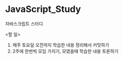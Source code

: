 # JavaScript_Study
자바스크립트 스터디

<할 일>
1. 매주 토요일 오전까지 학습한 내용 정리해서 커밋하기
2. 2주에 한번씩 모임 가지기, 모였을때 학습한 내용 토론하기
